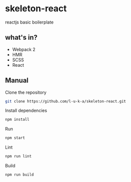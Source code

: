# skeleton-react
reactjs basic boilerplate
## what's in?
  * Webpack 2
  * HMR
  * SCSS
  * React

## Manual
Clone the repository
```sh
git clone https://github.com/l-u-k-a/skeleton-react.git
```
Install dependencies
```sh
npm install
```

Run
```sh
npm start
```

Lint
```sh
npm run lint
```

Build
```sh
npm run build
```
